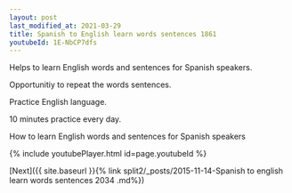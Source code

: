 ```yaml
---
layout: post
last_modified_at: 2021-03-29
title: Spanish to English learn words sentences 1861 
youtubeId: 1E-NbCP7dfs
---
```

 
 
Helps to learn English words and sentences for Spanish speakers.

Opportunitiy to repeat the words sentences. 

Practice English language. 
 
10 minutes practice every day. 
 
How to learn English words and sentences for Spanish speakers 
 
{% include youtubePlayer.html id=page.youtubeId %}
 
 
[Next]({{ site.baseurl }}{% link  split2/_posts/2015-11-14-Spanish to english learn words sentences 2034 .md%})
 
